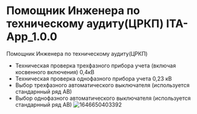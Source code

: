 # Помощник Инженера по техническому аудиту(ЦРКП) ITA-App_1.0.0 
Помощник Инженера по техническому аудиту(ЦРКП)
 - Техническая проверка трехфазного прибора учета (включая косвенного включения) 0,4кВ
 - Техническая проверка однофазного прибора учета 0,23 кВ
 - Выбор трехфазного автоматического выключателя (используется стандарнный ряд АВ)
 - Выбор однофазного автоматического выключателя (используется стандарнный ряд АВ)
![1646650403392](https://user-images.githubusercontent.com/9325533/157018428-481e8470-1f4d-4940-8e5c-176e583d53ac.jpg)

